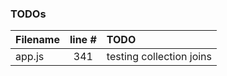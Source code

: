 ### TODOs
| Filename | line # | TODO
|:------|:------:|:------
| app.js | 341 | testing collection joins